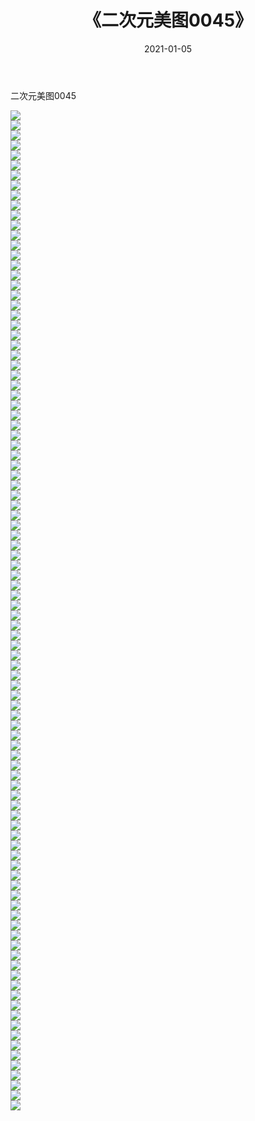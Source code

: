 ﻿---
layout: post
title:  《二次元美图0045》
date:   2021-01-05
img: http://imgx.orgx.ga/二次元/2021/二次元美图0045/000.jpg
categories: [美女, 清纯, 唯美]
---

二次元美图0045

 ![](http://imgx.orgx.ga/二次元/2021/二次元美图0045/001.jpg) <br>![](http://imgx.orgx.ga/二次元/2021/二次元美图0045/002.jpg) <br>![](http://imgx.orgx.ga/二次元/2021/二次元美图0045/003.jpg) <br>![](http://imgx.orgx.ga/二次元/2021/二次元美图0045/004.jpg) <br>![](http://imgx.orgx.ga/二次元/2021/二次元美图0045/005.jpg) <br>![](http://imgx.orgx.ga/二次元/2021/二次元美图0045/006.jpg) <br>![](http://imgx.orgx.ga/二次元/2021/二次元美图0045/007.jpg) <br>![](http://imgx.orgx.ga/二次元/2021/二次元美图0045/008.jpg) <br>![](http://imgx.orgx.ga/二次元/2021/二次元美图0045/009.jpg) <br>![](http://imgx.orgx.ga/二次元/2021/二次元美图0045/010.jpg) <br>![](http://imgx.orgx.ga/二次元/2021/二次元美图0045/011.jpg) <br>![](http://imgx.orgx.ga/二次元/2021/二次元美图0045/012.jpg) <br>![](http://imgx.orgx.ga/二次元/2021/二次元美图0045/013.jpg) <br>![](http://imgx.orgx.ga/二次元/2021/二次元美图0045/014.jpg) <br>![](http://imgx.orgx.ga/二次元/2021/二次元美图0045/015.jpg) <br>![](http://imgx.orgx.ga/二次元/2021/二次元美图0045/016.jpg) <br>![](http://imgx.orgx.ga/二次元/2021/二次元美图0045/017.jpg) <br>![](http://imgx.orgx.ga/二次元/2021/二次元美图0045/018.jpg) <br>![](http://imgx.orgx.ga/二次元/2021/二次元美图0045/019.jpg) <br>![](http://imgx.orgx.ga/二次元/2021/二次元美图0045/020.jpg) <br>![](http://imgx.orgx.ga/二次元/2021/二次元美图0045/021.jpg) <br>![](http://imgx.orgx.ga/二次元/2021/二次元美图0045/022.jpg) <br>![](http://imgx.orgx.ga/二次元/2021/二次元美图0045/023.jpg) <br>![](http://imgx.orgx.ga/二次元/2021/二次元美图0045/024.jpg) <br>![](http://imgx.orgx.ga/二次元/2021/二次元美图0045/025.jpg) <br>![](http://imgx.orgx.ga/二次元/2021/二次元美图0045/026.jpg) <br>![](http://imgx.orgx.ga/二次元/2021/二次元美图0045/027.jpg) <br>![](http://imgx.orgx.ga/二次元/2021/二次元美图0045/028.jpg) <br>![](http://imgx.orgx.ga/二次元/2021/二次元美图0045/029.jpg) <br>![](http://imgx.orgx.ga/二次元/2021/二次元美图0045/030.jpg) <br>![](http://imgx.orgx.ga/二次元/2021/二次元美图0045/031.jpg) <br>![](http://imgx.orgx.ga/二次元/2021/二次元美图0045/032.jpg) <br>![](http://imgx.orgx.ga/二次元/2021/二次元美图0045/033.jpg) <br>![](http://imgx.orgx.ga/二次元/2021/二次元美图0045/034.jpg) <br>![](http://imgx.orgx.ga/二次元/2021/二次元美图0045/035.jpg) <br>![](http://imgx.orgx.ga/二次元/2021/二次元美图0045/036.jpg) <br>![](http://imgx.orgx.ga/二次元/2021/二次元美图0045/037.jpg) <br>![](http://imgx.orgx.ga/二次元/2021/二次元美图0045/038.jpg) <br>![](http://imgx.orgx.ga/二次元/2021/二次元美图0045/039.jpg) <br>![](http://imgx.orgx.ga/二次元/2021/二次元美图0045/040.jpg) <br>![](http://imgx.orgx.ga/二次元/2021/二次元美图0045/041.jpg) <br>![](http://imgx.orgx.ga/二次元/2021/二次元美图0045/042.jpg) <br>![](http://imgx.orgx.ga/二次元/2021/二次元美图0045/043.jpg) <br>![](http://imgx.orgx.ga/二次元/2021/二次元美图0045/044.jpg) <br>![](http://imgx.orgx.ga/二次元/2021/二次元美图0045/045.jpg) <br>![](http://imgx.orgx.ga/二次元/2021/二次元美图0045/046.jpg) <br>![](http://imgx.orgx.ga/二次元/2021/二次元美图0045/047.jpg) <br>![](http://imgx.orgx.ga/二次元/2021/二次元美图0045/048.jpg) <br>![](http://imgx.orgx.ga/二次元/2021/二次元美图0045/049.jpg) <br>![](http://imgx.orgx.ga/二次元/2021/二次元美图0045/050.jpg) <br>![](http://imgx.orgx.ga/二次元/2021/二次元美图0045/051.jpg) <br>![](http://imgx.orgx.ga/二次元/2021/二次元美图0045/052.jpg) <br>![](http://imgx.orgx.ga/二次元/2021/二次元美图0045/053.jpg) <br>![](http://imgx.orgx.ga/二次元/2021/二次元美图0045/054.jpg) <br>![](http://imgx.orgx.ga/二次元/2021/二次元美图0045/055.jpg) <br>![](http://imgx.orgx.ga/二次元/2021/二次元美图0045/056.jpg) <br>![](http://imgx.orgx.ga/二次元/2021/二次元美图0045/057.jpg) <br>![](http://imgx.orgx.ga/二次元/2021/二次元美图0045/058.jpg) <br>![](http://imgx.orgx.ga/二次元/2021/二次元美图0045/059.jpg) <br>![](http://imgx.orgx.ga/二次元/2021/二次元美图0045/060.jpg) <br>![](http://imgx.orgx.ga/二次元/2021/二次元美图0045/061.jpg) <br>![](http://imgx.orgx.ga/二次元/2021/二次元美图0045/062.jpg) <br>![](http://imgx.orgx.ga/二次元/2021/二次元美图0045/063.jpg) <br>![](http://imgx.orgx.ga/二次元/2021/二次元美图0045/064.jpg) <br>![](http://imgx.orgx.ga/二次元/2021/二次元美图0045/065.jpg) <br>![](http://imgx.orgx.ga/二次元/2021/二次元美图0045/066.jpg) <br>![](http://imgx.orgx.ga/二次元/2021/二次元美图0045/067.jpg) <br>![](http://imgx.orgx.ga/二次元/2021/二次元美图0045/068.jpg) <br>![](http://imgx.orgx.ga/二次元/2021/二次元美图0045/069.jpg) <br>![](http://imgx.orgx.ga/二次元/2021/二次元美图0045/070.jpg) <br>![](http://imgx.orgx.ga/二次元/2021/二次元美图0045/071.jpg) <br>![](http://imgx.orgx.ga/二次元/2021/二次元美图0045/072.jpg) <br>![](http://imgx.orgx.ga/二次元/2021/二次元美图0045/073.jpg) <br>![](http://imgx.orgx.ga/二次元/2021/二次元美图0045/074.jpg) <br>![](http://imgx.orgx.ga/二次元/2021/二次元美图0045/075.jpg) <br>![](http://imgx.orgx.ga/二次元/2021/二次元美图0045/076.jpg) <br>![](http://imgx.orgx.ga/二次元/2021/二次元美图0045/077.jpg) <br>![](http://imgx.orgx.ga/二次元/2021/二次元美图0045/078.jpg) <br>![](http://imgx.orgx.ga/二次元/2021/二次元美图0045/079.jpg) <br>![](http://imgx.orgx.ga/二次元/2021/二次元美图0045/080.jpg) <br>![](http://imgx.orgx.ga/二次元/2021/二次元美图0045/081.jpg) <br>![](http://imgx.orgx.ga/二次元/2021/二次元美图0045/082.jpg) <br>![](http://imgx.orgx.ga/二次元/2021/二次元美图0045/083.jpg) <br>![](http://imgx.orgx.ga/二次元/2021/二次元美图0045/084.jpg) <br>![](http://imgx.orgx.ga/二次元/2021/二次元美图0045/085.jpg) <br>![](http://imgx.orgx.ga/二次元/2021/二次元美图0045/086.jpg) <br>![](http://imgx.orgx.ga/二次元/2021/二次元美图0045/087.jpg) <br>![](http://imgx.orgx.ga/二次元/2021/二次元美图0045/088.jpg) <br>![](http://imgx.orgx.ga/二次元/2021/二次元美图0045/089.jpg) <br>![](http://imgx.orgx.ga/二次元/2021/二次元美图0045/090.jpg) <br>![](http://imgx.orgx.ga/二次元/2021/二次元美图0045/091.jpg) <br>![](http://imgx.orgx.ga/二次元/2021/二次元美图0045/092.jpg) <br>![](http://imgx.orgx.ga/二次元/2021/二次元美图0045/093.jpg) <br>![](http://imgx.orgx.ga/二次元/2021/二次元美图0045/094.jpg) <br>![](http://imgx.orgx.ga/二次元/2021/二次元美图0045/095.jpg) <br>![](http://imgx.orgx.ga/二次元/2021/二次元美图0045/096.jpg) <br>![](http://imgx.orgx.ga/二次元/2021/二次元美图0045/097.jpg) <br>![](http://imgx.orgx.ga/二次元/2021/二次元美图0045/098.jpg) <br>![](http://imgx.orgx.ga/二次元/2021/二次元美图0045/099.jpg) <br>![](http://imgx.orgx.ga/二次元/2021/二次元美图0045/100.jpg) <br>